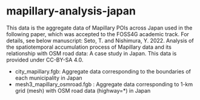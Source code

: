 # mapillary-analysis-japan
This data is the aggregate data of Mapillary POIs across Japan used in the following paper, which was accepted to the FOSS4G academic track. For details, see below manuscript: Seto, T. and Nishimura, Y. 2022. Analysis of the spatiotemporal accumulation process of Mapillary data and its relationship with OSM road data: A case study in Japan. This data is provided under CC-BY-SA 4.0.

*  city_mapillary.fgb: Aggregate data corresponding to the boundaries of each municipality in Japan
*  mesh3_mapillary_osmroad.fgb : Aggregate data corresponding to 1-km grid (mesh) with OSM road data (highway=*) in Japan
